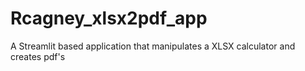 # Rcagney_xlsx2pdf_app
A Streamlit based application that manipulates a XLSX calculator and creates pdf's
